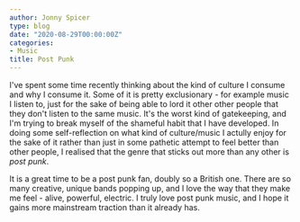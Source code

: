 ```yaml
---
author: Jonny Spicer
type: blog
date: "2020-08-29T00:00:00Z"
categories:
- Music
title: Post Punk
---
```

I've spent some time recently thinking about the kind of culture I consume and why I consume it. Some of it is pretty exclusionary - for example music I listen to, just for the sake
of being able to lord it other other people that they don't listen to the same music. It's the worst kind of gatekeeping, and I'm trying to break myself of the shameful habit that I
have developed. In doing some self-reflection on what kind of culture/music I actully enjoy for the sake of it rather than just in some pathetic attempt to feel better than other
people, I realised that the genre that sticks out more than any other is *post punk*.

It is a great time to be a post punk fan, doubly so a British one. There are so many creative, unique bands popping up, and I love the way that they make me feel - alive, powerful,
electric. I truly love post punk music, and I hope it gains more mainstream traction than it already has.
